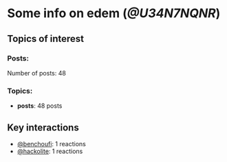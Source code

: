 # Some info on edem (_@U34N7NQNR_)


## Topics of interest

### Posts: 

Number of posts: 48

### Topics:

* __posts__: 48 posts

## Key interactions 

* [@benchoufi](./U0B47KC3S.md): 1 reactions
* [@hackolite](./U20C8CKTL.md): 1 reactions
